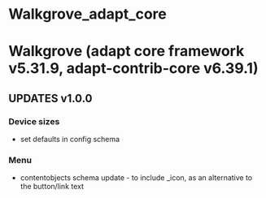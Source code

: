 # Walkgrove_adapt_core

# Walkgrove (adapt core framework v5.31.9, adapt-contrib-core v6.39.1)

## UPDATES v1.0.0
### Device sizes
+ set defaults in config schema

### Menu
+ contentobjects schema update - to include _icon, as an alternative to the button/link text
 
